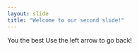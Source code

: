 ```yaml
---
layout: slide
title: "Welcome to our second slide!"
---
```

You the best
Use the left arrow to go back!
